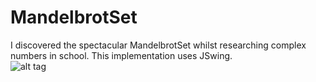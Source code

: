 # MandelbrotSet

I discovered the spectacular MandelbrotSet whilst researching complex numbers in school. This implementation uses JSwing.
<br>
![alt tag](http://image.prntscr.com/image/a188253c66254bc1b8ea36867e267e1a.png)
